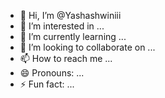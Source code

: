 - 👋 Hi, I’m @Yashashwiniii
- 👀 I’m interested in ...
- 🌱 I’m currently learning ...
- 💞️ I’m looking to collaborate on ...
- 📫 How to reach me ...
- 😄 Pronouns: ...
- ⚡ Fun fact: ...

<!---
Yashashwiniii/Yashashwiniii is a ✨ special ✨ repository because its `README.md` (this file) appears on your GitHub profile.
You can click the Preview link to take a look at your changes.
--->
